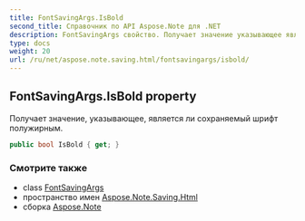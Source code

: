 ```yaml
---
title: FontSavingArgs.IsBold
second_title: Справочник по API Aspose.Note для .NET
description: FontSavingArgs свойство. Получает значение указывающее является ли сохраняемый шрифт полужирным.
type: docs
weight: 20
url: /ru/net/aspose.note.saving.html/fontsavingargs/isbold/
---
```

## FontSavingArgs.IsBold property

Получает значение, указывающее, является ли сохраняемый шрифт полужирным.

```csharp
public bool IsBold { get; }
```

### Смотрите также

* class [FontSavingArgs](../)
* пространство имен [Aspose.Note.Saving.Html](../../fontsavingargs/)
* сборка [Aspose.Note](../../../)


